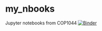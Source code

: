 # my_nbooks
Jupyter notebooks from COP1044
[![Binder](https://mybinder.org/badge_logo.svg)](https://mybinder.org/v2/gh/diyedu/my_nbooks/main)
